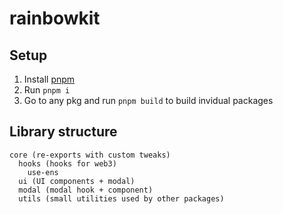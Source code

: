 # rainbowkit

## Setup

1. Install [pnpm](https://pnpm.io/installation/)
2. Run `pnpm i`
3. Go to any pkg and run `pnpm build` to build invidual packages

## Library structure

```
core (re-exports with custom tweaks)
  hooks (hooks for web3)
    use-ens
  ui (UI components + modal)
  modal (modal hook + component)
  utils (small utilities used by other packages)
```
